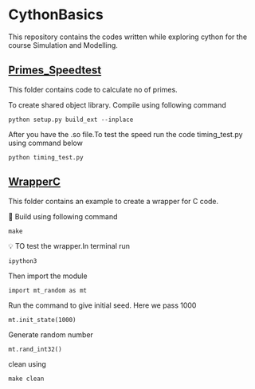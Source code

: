# CythonBasics
This repository contains the codes written while exploring cython for the course  Simulation and Modelling.

## <u>Primes_Speedtest</u>
This folder contains  code to calculate no of primes. 
  
To create shared object library. Compile using following command
  
    python setup.py build_ext --inplace

After you have the .so file.To test the speed run the code timing_test.py using command below
  
    python timing_test.py
    
## <u>WrapperC</u>
This folder contains an example to create a  wrapper for C code.

🔨 Build using following command

    make

💡 TO test the wrapper.In terminal run

    ipython3

Then import the module

    import mt_random as mt

Run the command to give initial seed. Here we pass 1000

    mt.init_state(1000)

Generate random number

    mt.rand_int32()
    

clean using
    
    make clean
    

